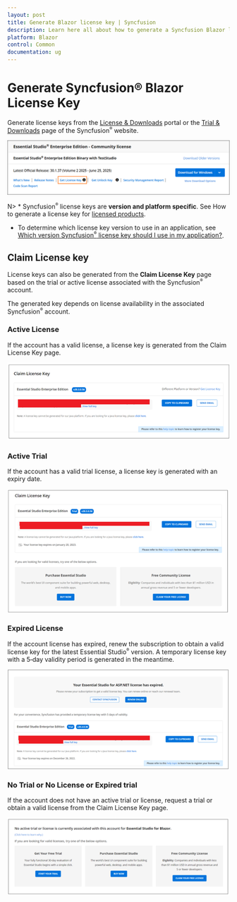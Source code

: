 ```yaml
---
layout: post
title: Generate Blazor license key | Syncfusion
description: Learn here all about how to generate a Syncfusion Blazor license key for evaluation or licensed usage, including platform- and version-specific guidance.
platform: Blazor
control: Common
documentation: ug
---
```


# Generate Syncfusion® Blazor License Key

Generate license keys from the [License & Downloads](https://syncfusion.com/account/downloads) portal or the [Trial & Downloads](https://www.syncfusion.com/account/manage-trials/downloads) page of the Syncfusion<sup style="font-size:70%">&reg;</sup> website.

![License and Downloads portal showing the Get Community License Key option](images/get-community-license-key.png)

N> * Syncfusion<sup style="font-size:70%">&reg;</sup> license keys are **version and platform specific**. See How to generate a license key for [licensed products](https://www.syncfusion.com/kb/8976/how-to-generate-license-key-for-licensed-products).
* To determine which license key version to use in an application, see [Which version Syncfusion<sup style="font-size:70%">&reg;</sup> license key should I use in my application?](https://www.syncfusion.com/kb/8951/which-version-syncfusion-license-key-should-i-use-in-my-application).

## Claim License key

License keys can also be generated from the **Claim License Key** page based on the trial or active license associated with the Syncfusion<sup style="font-size:70%">&reg;</sup> account.

The generated key depends on license availability in the associated Syncfusion<sup style="font-size:70%">&reg;</sup> account.

### Active License

If the account has a valid license, a license key is generated from the Claim License Key page.

![Claim License Key page showing an active license state](images/active-license.png)

### Active Trial

If the account has a valid trial license, a license key is generated with an expiry date.

![Claim License Key page showing an active trial state with expiry date](images/active-trial.png)

### Expired License

If the account license has expired, renew the subscription to obtain a valid license key for the latest Essential Studio<sup style="font-size:70%">&reg;</sup> version. A temporary license key with a 5‑day validity period is generated in the meantime.

![Claim License Key page indicating an expired license with temporary key notice](images/expired-license.png)

### No Trial or No License or Expired trial

If the account does not have an active trial or license, request a trial or obtain a valid license from the Claim License Key page.

![Claim License Key page showing no active trial or license state](images/no-active-trial-or-license.png)
